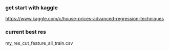 ### get start with kaggle

https://www.kaggle.com/c/house-prices-advanced-regression-techniques

### current best res

my_res_cut_feature_all_train.csv